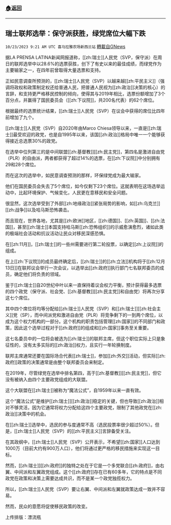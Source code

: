 ###  [:house:返回](README.md)
---


## 瑞士联邦选举：保守派获胜，绿党席位大幅下跌
`10/23/2023 9:21 AM UTC 喜马拉雅农场新西兰站` [轉載自GNews](https://gnews.org/articles/1869222)

         

据LA PRENSA LATINA新闻网报道称，[[zh:瑞士]]人民党（SVP，保守派）在周日的联邦选举中以28.6%的选票获胜，创下了有史以来的最佳成绩，而绿党作为主要输家之一，在四年前曾取得大量选票和支持。

正如民意调查所预测的，[[zh:瑞士]]人民党（SVP）以越来越[[zh:平民主义]]（强调将政权和政策制定权还给普通人民，把普通人民视为[[zh:政治]]决策的核心）的言辞，和支持更严格移民控制的倾向，使得其与2019年相比，选票份额增加了3个百分点，并赢得了国民委员会（[[zh:下议院]]，共200名代表）的62个席位。

根据最终的选票统计结果，[[zh:瑞士]]人民党（SVP）在议会中获得的席位比四年前增加了九个。

[[zh:瑞士]]人民党（SVP）自2020年由Marco Chiesa领导以来，一直是[[zh:瑞士]]最受欢迎的政党，也是自1995年以来，该国[[zh:政治]]格局中唯一一个能够获得接近总选票30%的政党。

在选举中位列第三的是中间联盟[[zh:基督教]][[zh:民主党]]，第四名是激进自由党（PLR）的自由派，两者都获得了超过14%的选票，在[[zh:下议院]]中分别拥有29和28个席位。

而在这次的选举中，如民意调查预测的那样，环保绿党成为最大输家。

他们在国民委员会失去了5个席位，如今仅剩下23个席位。这就表明在这场选举运动中，比起环境保护、气候变化，人民更在意移民和安全问题。

很显然，这次选举受到了外部[[zh:地缘政治]]紧张局势的影响，如[[zh:乌克兰]][[zh:战争]]以及哈马斯恐怖袭击。

而且现在，世界各地，尤其是[[zh:欧洲]]地区，[[zh:德国]]、[[zh:英国]]、[[zh:法国]]，甚至[[zh:瑞士]]本国支持哈马斯[[zh:恐怖组织]]的示威愈演愈烈，诸如此类的极端社会活动和抗议活动让民众对移民深感恐惧。

在[[zh:11月]]，[[zh:瑞士]]的一些州需要进行第二轮投票，以确定[[zh:上议院]]的组成。

在上[[zh:下议院]]的成员最终确定后，[[zh:瑞士]]的[[zh:立法]]机构将于[[zh:12月13日]]在联邦议会举行一次会议，以选举出[[zh:政府]]执行部门七名联邦委员的成员，确定他们将负责的领域。

鉴于[[zh:瑞士]]自20世纪中叶以来一直保持着议会权力平衡，预计获得最多选票的四个政党（保守派、社会党、[[zh:基督教]][[zh:民主党]]和自由党）将再次分享这七个席位。

其中四个席位将均等分配给[[zh:瑞士]]人民党（SVP）和[[zh:瑞士]][[zh:社会主义]]党（SP），而中间派党和激进自由党（PLR）将竞争剩下的一到两个席位，以成为这个权力机构的一部分。这个机构的职责包括管理[[zh:国家]]的不同部门和政策，因此这个选举过程对于[[zh:政府]]的组成和[[zh:国家]]事务至关重要。

这七名委员中的一位将会被选为[[zh:瑞士]]的联邦主席，但这个职位实际上只是象征性的，没有太多实际的[[zh:政治]]权力，且实行一年轮换制度。 

联邦主席通常还要在国际场合代表[[zh:瑞士]]，参加[[zh:外交]]活动，但实际[[zh:政府]]政策的决策通常是由整个联邦委员会来制定。

在2019年，尽管绿党在选举中排名第四，高于[[zh:基督教]][[zh:民主党]]，但它没有被纳入由四个主要政党组成的大联盟。

这个大联盟在[[zh:瑞士]]被称为“魔法公式”，自1959年以来一直有效。

这个“魔法公式”是维护[[zh:瑞士]][[zh:政治]]稳定的关键，但也导致[[zh:政治]]相对不够灵活，因为它通常将权力分配给这四个主要政党，限制了其他政党在[[zh:政治]]决策中的机会。

在[[zh:瑞士]]选举中，选民的参与度通常不高（选民投票率很少超过50%）。但是，[[zh:瑞士]]人民党（SVP）的[[zh:平民主义]]言辞备受关注。

在其政纲中，[[zh:瑞士]]人民党（SVP）公开表示，不希望[[zh:国家]]人口达到1000万（目前大约有900万人口），他们将通过更严格的移民措施来实现这一目标。

然而，[[zh:瑞士]][[zh:政府]]的独特之处在于它是一个多党联合[[zh:政府]]，由右翼、中间派和左翼政党组成。这个[[zh:政府]]存在已有60多年，它的特点是不同政党在政策和决策上需要达成共识，而不是某一个政党独揽权力。

所以，[[zh:瑞士]]人民党（SVP）要让右翼、中间派和左翼就政策达成一致并不容易。

然而，民众的意愿将促使移民政策的改变。

上传排版：漂流瓶
